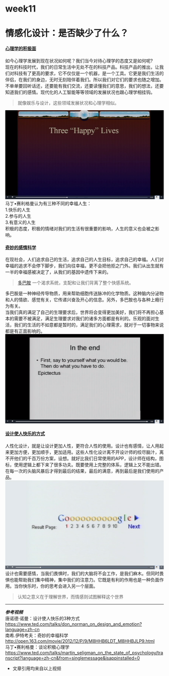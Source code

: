 # week11
# 情感化设计：是否缺少了什么？  
#### [心理学的积极面]()  
如今心理学发展到现在状况如何呢？我们当今对待心理学的态度又是如何呢?  
现在的科技时代，我们的日常生活中无处不在的科技产品。科技产品的推出，让我们对科技有了更高的要求，它不仅仅是一个机器，是一个工具。它更是我们生活的伴侣，在我们的身边，无时无刻陪伴着我们。所以我们对它们的要求也随之增加。不单单要回听话还，还要能有我们交流，还要读懂我们的意思，我们的想法，还要知道我们的感情。现代化的人工智能等等领域的发展状况也跟心理学相挂钩。  
> 就像娱乐与设计，这些领域发展状况和心理学相似。  

![image](https://github.com/chenjaipeng/week11/blob/master/image/1111.png?raw=true)
马丁•赛利格曼认为有三种不同的幸福人生：  
1.快乐的人生  
2.参与的人生  
3.有意义的人生  
积极的态度，积极的情绪对我们的生活有很重要的影响，人生的意义也会被之影响。  
#### [奇妙的感情科学]()  
在现社会，人们追求自己的生活，追求自己的人生目标，追求自己的幸福。人们对幸福的追求不会停下脚步，我们向往幸福，更不会把他拒之门外。我们从出生就有一半的幸福感被决定了，从我们的基因中遗传下来的。

> [多巴胺](https://baike.baidu.com/item/%E5%A4%9A%E5%B7%B4%E8%83%BA/62597?fr=aladdin) 一个渴求系统，支配和让我们背离了整个快感系统。

多巴胺是一种神经传导物质，用来帮助细胞传送脉冲的化学物质。这种脑内分泌物和人的情欲、感觉有关，它传递兴奋及开心的信息。另外，多巴胺也与各种上瘾行为有关。  
当我们真的满足了自己的生理要求后，世界将会变得更加美好，我们将不再担心基本的需要不被满足，满足生理要求对我们的诸多方面都是有利的。乐观的面对生活，我们的生活的不如意都是暂时的，满足我们的心理需求，就对于一切事物来说都是有正面影响的。![image](https://github.com/chenjaipeng/week11/blob/master/image/TED.png?raw=true)
#### [设计使人快乐的方式]()  
人性化设计，就是让设计更加人性，更符合人性的使用。设计也有感情，让人用起来更加方便，更加顺手，更加适用。这些人性化设计离不开设计师的绞尽脑汁，离不开他们的千百万份方案，设想。就好比我们日常使用的APP，设计师在结构，图标，使用逻辑上都下来了很多功夫。既要使用上完整的体系，逻辑上又不能出错。在每一次的头脑风暴后才得到最后的结果，最后的满意，再到最后是我们使用的产品。 
![image](https://github.com/chenjaipeng/week11/blob/master/image/2222.png?raw=true)
设计也需要感情，当我们畏惧时，我们的大脑将不会工作，是我们麻木。但同时畏惧也能帮助我们集中精神，集中我们的注意力。它既是有利的作用也是一种负面作用。当你快乐时，你的思考会进入另一个层面。


> 认知之意义在于理解世界，而情感则试图解释这个世界

***

***参考视频***  
唐诺德·诺曼：设计使人快乐的3种方式<https://www.ted.com/talks/don_norman_on_design_and_emotion?language=zh-cn>  
南希.伊特考夫：奇妙的幸福科学<http://open.163.com/movie/2012/12/P/9/M8HHB6LDT_M8HHBJLP9.html>   
马丁•赛利格曼：谈论积极心理学<https://www.ted.com/talks/martin_seligman_on_the_state_of_psychology/transcript?language=zh-cn&from=singlemessage&isappinstalled=0>  
* 文章引用均来自以上视频